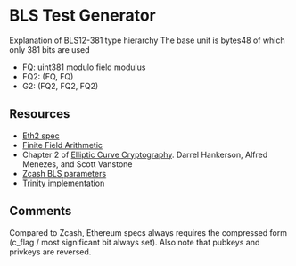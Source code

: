 # BLS Test Generator

Explanation of BLS12-381 type hierarchy
The base unit is bytes48 of which only 381 bits are used

- FQ: uint381 modulo field modulus
- FQ2: (FQ, FQ)
- G2: (FQ2, FQ2, FQ2)

## Resources

- [Eth2 spec](../../specs/bls_signature.md)
- [Finite Field Arithmetic](http://www.springeronline.com/sgw/cda/pageitems/document/cda_downloaddocument/0,11996,0-0-45-110359-0,00.pdf)
- Chapter 2 of [Elliptic Curve Cryptography](http://cacr.uwaterloo.ca/ecc/). Darrel Hankerson, Alfred Menezes, and Scott Vanstone 
- [Zcash BLS parameters](https://github.com/zkcrypto/pairing/tree/master/src/bls12_381)
- [Trinity implementation](https://github.com/ethereum/trinity/blob/master/eth2/_utils/bls.py)

## Comments

Compared to Zcash, Ethereum specs always requires the compressed form (c_flag / most significant bit always set).
Also note that pubkeys and privkeys are reversed.
